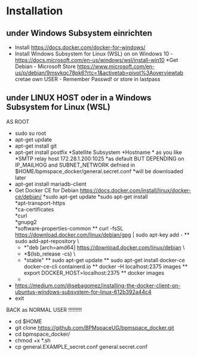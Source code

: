 # Installation
## under Windows Subsystem einrichten
* Install https://docs.docker.com/docker-for-windows/
* Install Windows Subsystem for Linux (WSL) on on Windows 10 -  https://docs.microsoft.com/en-us/windows/wsl/install-win10
*Get Debian - Microsoft Store  https://www.microsoft.com/en-us/p/debian/9msvkqc78pk6?rtc=1&activetab=pivot%3Aoverviewtab
cretae own USER - Remember Passwd! or store in lastpass

## under LINUX HOST oder in a Windows Subsystem for Linux (WSL) 
AS ROOT
* sudo su root 
* apt-get update
* apt-get install git
* apt-get install postfix
   *Satellite Subsystem
   *Hostname * as you like
   *SMTP relay host 172.28.1.200:1025
   *as default BUT DEPENDING on IP_MAILHOG and SUBNET_NETWORK defnied in $HOME/bpmspace_docker/general.secret.conf
   *will be downloaded later
* apt-get install mariadb-client
* Get Docker CE for Debian https://docs.docker.com/install/linux/docker-ce/debian/
   *sudo apt-get update
   *sudo apt-get install \
   *apt-transport-https \
   *ca-certificates \
   *curl \
   *gnupg2 \
   *software-properties-common
   ** curl -fsSL https://download.docker.com/linux/debian/gpg | sudo apt-key add -
   ** sudo add-apt-repository \
   *   *"deb [arch=amd64] https://download.docker.com/linux/debian \
   *   *$(lsb_release -cs) \
   *   *stable"
   ** sudo apt-get update
   ** sudo apt-get install docker-ce docker-ce-cli containerd.io
   ** docker -H localhost:2375 images
   ** export DOCKER_HOST=localhost:2375
   ** docker images
   *
* https://medium.com/@sebagomez/installing-the-docker-client-on-ubuntus-windows-subsystem-for-linux-612b392a44c4
* exit

BACK as NORMAL USER !!!!!!!!!
* cd $HOME
* git clone https://github.com/BPMspaceUG/bpmspace_docker.git
* cd bpmspace_docker/
* chmod +x *.sh
* cp general.EXAMPLE_secret.conf general.secret.conf


